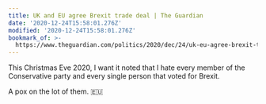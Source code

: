 ```yaml
---
title: UK and EU agree Brexit trade deal | The Guardian
date: '2020-12-24T15:58:01.276Z'
modified: '2020-12-24T15:58:01.276Z'
bookmark_of: >-
  https://www.theguardian.com/politics/2020/dec/24/uk-eu-agree-brexit-trade-deal-agreement
---
```

This Christmas Eve 2020, I want it noted that I hate every member of the Conservative party and every single person that voted for Brexit. 

A pox on the lot of them. 🇪🇺
